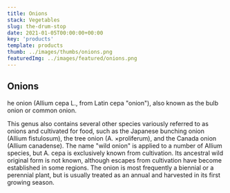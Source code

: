 ```yaml
---
title: Onions
stack: Vegetables
slug: the-drum-stop
date: 2021-01-05T00:00:00+00:00
key: 'products'
template: products
thumb: ../images/thumbs/onions.png
featuredImg: ../images/featured/onions.png
---
```

## Onions

he onion (Allium cepa L., from Latin cepa "onion"), also known as the bulb onion or common onion.


This genus also contains several other species variously referred to as onions and cultivated for food, such as the Japanese bunching onion (Allium fistulosum), the tree onion (A. ×proliferum), and the Canada onion (Allium canadense). The name "wild onion" is applied to a number of Allium species, but A. cepa is exclusively known from cultivation. Its ancestral wild original form is not known, although escapes from cultivation have become established in some regions. The onion is most frequently a biennial or a perennial plant, but is usually treated as an annual and harvested in its first growing season.